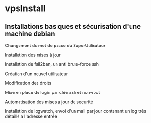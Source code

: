 vpsInstall
==========

Installations basiques et sécurisation d'une machine debian
-----------------------------------------------------------

Changement du mot de passe du SuperUtilisateur

Installation des mises à jour

Installation de fail2ban, un anti brute-force ssh

Création d'un nouvel utilisateur 

Modification des droits

Mise en place du login par clée ssh et non-root

Automatisation des mises a jour de securité  

Installation de logwatch, envoi d'un mail par jour contenant un log très détaillé a l'adresse entrée
